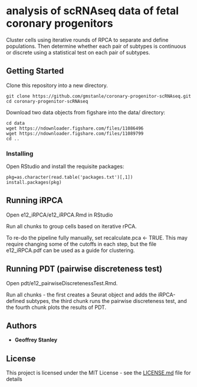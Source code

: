 # analysis of scRNAseq data of fetal coronary progenitors


Cluster cells using iterative rounds of RPCA to separate and define populations. 
Then determine whether each pair of subtypes is continuous or discrete using a statistical test on each pair of subtypes.

## Getting Started

Clone this repository into a new directory.
```
git clone https://github.com/gmstanle/coronary-progenitor-scRNAseq.git
cd coronary-progenitor-scRNAseq
```
Download two data objects from figshare into the data/ directory:
```
cd data
wget https://ndownloader.figshare.com/files/11086496
wget https://ndownloader.figshare.com/files/11089799
cd ..
```

### Installing


Open RStudio and install the requisite packages:


```
pkg=as.character(read.table('packages.txt')[,1])
install.packages(pkg)
```


## Running iRPCA

Open e12_iRPCA/e12_iRPCA.Rmd in RStudio

Run all chunks to group cells based on iterative rPCA.

To re-do the pipeline fully manually, set recalculate.pca <- TRUE. This may require changing some of the cutoffs in each step, but the file e12_iRPCA.pdf can be used as a guide for clustering.


## Running PDT (pairwise discreteness test)

Open pdt/e12_pairwiseDiscretenessTest.Rmd.

Run all chunks - the first creates a Seurat object and adds the iRPCA-defined subtypes, the third chunk runs the pairwise discreteness test, and the fourth chunk plots the results of PDT.

## Authors

* **Geoffrey Stanley** 

## License

This project is licensed under the MIT License - see the [LICENSE.md](LICENSE.md) file for details

